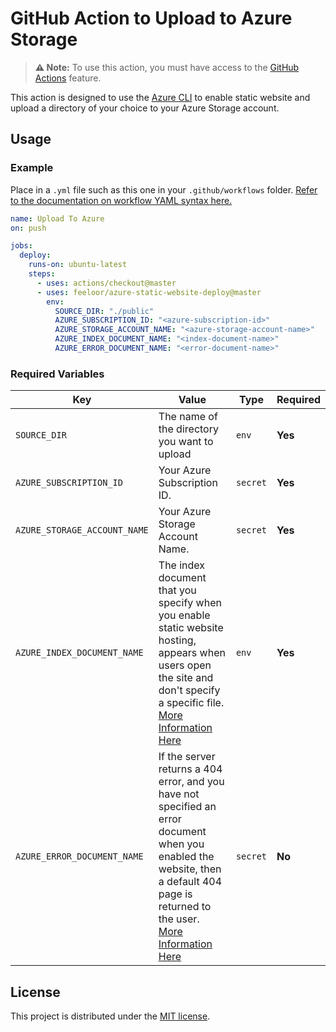 # GitHub Action to Upload to Azure Storage

> **⚠️ Note:** To use this action, you must have access to the [GitHub Actions](https://github.com/features/actions) feature.

This action is designed to use the [Azure CLI](https://docs.microsoft.com/en-us/cli/azure/install-azure-cli?view=azure-cli-latest) to enable static website and upload a directory of your choice to your Azure Storage account.

## Usage

### Example

Place in a `.yml` file such as this one in your `.github/workflows` folder. [Refer to the documentation on workflow YAML syntax here.](https://help.github.com/en/articles/workflow-syntax-for-github-actions)

```yaml
name: Upload To Azure
on: push

jobs:
  deploy:
    runs-on: ubuntu-latest
    steps:
      - uses: actions/checkout@master
      - uses: feeloor/azure-static-website-deploy@master
        env:
          SOURCE_DIR: "./public"
          AZURE_SUBSCRIPTION_ID: "<azure-subscription-id>"
          AZURE_STORAGE_ACCOUNT_NAME: "<azure-storage-account-name>"
          AZURE_INDEX_DOCUMENT_NAME: "<index-document-name>"
          AZURE_ERROR_DOCUMENT_NAME: "<error-document-name>"
```

### Required Variables

| Key                          | Value                                                                                                                                                                                                                                                                                    | Type     | Required |
| ---------------------------- | ---------------------------------------------------------------------------------------------------------------------------------------------------------------------------------------------------------------------------------------------------------------------------------------- | -------- | -------- |
| `SOURCE_DIR`                 | The name of the directory you want to upload                                                                                                                                                                                                                                             | `env`    | **Yes**  |
| `AZURE_SUBSCRIPTION_ID`      | Your Azure Subscription ID.                                                                                                                                                                                                                                                              | `secret` | **Yes**  |
| `AZURE_STORAGE_ACCOUNT_NAME` | Your Azure Storage Account Name.                                                                                                                                                                                                                                                         | `secret` | **Yes**  |
| `AZURE_INDEX_DOCUMENT_NAME`  | The index document that you specify when you enable static website hosting, appears when users open the site and don't specify a specific file. [More Information Here](https://docs.microsoft.com/en-US/azure/storage/blobs/storage-blob-static-website#viewing-content)                | `env`    | **Yes**  |
| `AZURE_ERROR_DOCUMENT_NAME`  | If the server returns a 404 error, and you have not specified an error document when you enabled the website, then a default 404 page is returned to the user. [More Information Here](https://docs.microsoft.com/en-US/azure/storage/blobs/storage-blob-static-website#viewing-content) | `secret` | **No**   |

## License

This project is distributed under the [MIT license](LICENSE.md).
